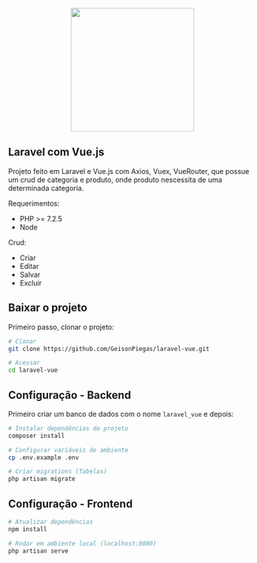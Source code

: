<p align="center"><a href="https://laravel.com" target="_blank"><img src="https://raw.githubusercontent.com/laravel/art/master/logo-lockup/5%20SVG/2%20CMYK/1%20Full%20Color/laravel-logolockup-cmyk-red.svg" width="250"></a></p>

## Laravel com Vue.js

Projeto feito em Laravel e Vue.js com Axios, Vuex, VueRouter, que possue um crud de categoria e produto, onde produto nescessita de uma determinada categoria. 

Requerimentos:
- PHP >= 7.2.5
- Node

Crud:
- Criar
- Editar
- Salvar
- Excluir

## Baixar o projeto
Primeiro passo, clonar o projeto:
``` bash
# Clonar
git clone https://github.com/GeisonPiegas/laravel-vue.git

# Acessar
cd laravel-vue
```

## Configuração - Backend
Primeiro criar um banco de dados com o nome `laravel_vue` e depois:
``` bash
# Instalar dependências do projeto
composer install

# Configurar variáveis de ambiente
cp .env.example .env

# Criar migrations (Tabelas)
php artisan migrate
```

## Configuração - Frontend
``` bash
# Atualizar dependências
npm install

# Rodar em ambiente local (localhost:8080)
php artisan serve
```
